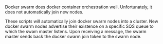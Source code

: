Docker swarm does docker container orchestration well. Unfortunately,
it does not automatically join new nodes.

These scripts will automatically join docker swarm nodes into a cluster.
New docker swarm nodes advertise their existence on a specific SQS queue to
which the swam master listens. Upon receiving a message, the swarm master
sends back the docker swarm join token to the swarm node.

